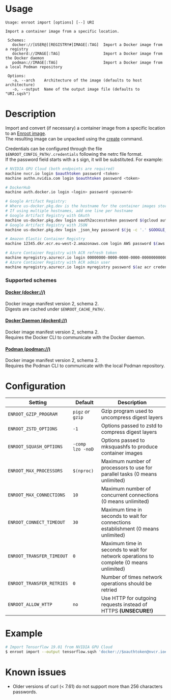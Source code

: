 # Usage

```
Usage: enroot import [options] [--] URI

Import a container image from a specific location.

 Schemes:
   docker://[USER@][REGISTRY#]IMAGE[:TAG]  Import a Docker image from a registry
   dockerd://IMAGE[:TAG]                   Import a Docker image from the Docker daemon
   podman://IMAGE[:TAG]                    Import a Docker image from a local Podman repository

 Options:
   -a, --arch    Architecture of the image (defaults to host architecture)
   -o, --output  Name of the output image file (defaults to "URI.sqsh")
```

# Description

Import and convert (if necessary) a container image from a specific location to an [Enroot image](../image-format.md).  
The resulting image can be unpacked using the [create](create.md) command.

Credentials can be configured through the file `$ENROOT_CONFIG_PATH/.credentials` following the netrc file format.  
If the password field starts with a `$` sign, it will be substituted. For example:
```sh
# NVIDIA GPU Cloud (both endpoints are required)
machine nvcr.io login $oauthtoken password <token>
machine authn.nvidia.com login $oauthtoken password <token>

# DockerHub
machine auth.docker.io login <login> password <password>

# Google Artifact Registry:
# Where us-docker.pkg.dev is the hostname for the container images stored in Artifact Registry. This should be replaced with the hostname you are using (i.e. us-west1-docker.pkg.dev).
# If using multiple hostnames, add one line per hostname
# Google Artifact Registry with OAuth
machine us-docker.pkg.dev login oauth2accesstoken password $(gcloud auth print-access-token)
# Google Artifact Registry with JSON
machine us-docker.pkg.dev login _json_key password $(jq -c '.' $GOOGLE_APPLICATION_CREDENTIALS | sed 's/ /\\u0020/g')

# Amazon Elastic Container Registry
machine 12345.dkr.ecr.eu-west-2.amazonaws.com login AWS password $(aws ecr get-login-password --region eu-west-2)

# Azure Container Registry with ACR refresh token
machine myregistry.azurecr.io login 00000000-0000-0000-0000-000000000000 password $(az acr login --name myregistry --expose-token --query accessToken  | tr -d '"')
# Azure Container Registry with ACR admin user
machine myregistry.azurecr.io login myregistry password $(az acr credential show --name myregistry --subscription mysub --query passwords[0].value | tr -d '"')
```

### Supported schemes
#### [Docker (docker://)](https://www.docker.com/)

Docker image manifest version 2, schema 2.  
Digests are cached under `$ENROOT_CACHE_PATH/`.

#### [Docker Daemon (dockerd://)](https://www.docker.com/)

Docker image manifest version 2, schema 2.  
Requires the Docker CLI to communicate with the Docker daemon.

#### [Podman (podman://)](https://www.podman.io/)

Docker image manifest version 2, schema 2.  
Requires the Podman CLI to communicate with the local Podman repository.

# Configuration

| Setting | Default | Description |
| ------ | ------ | ------ |
| `ENROOT_GZIP_PROGRAM` | `pigz` _or_ `gzip` | Gzip program used to uncompress digest layers |
| `ENROOT_ZSTD_OPTIONS` | `-1` | Options passed to zstd to compress digest layers |
| `ENROOT_SQUASH_OPTIONS` | `-comp lzo -noD` | Options passed to mksquashfs to produce container images |
| `ENROOT_MAX_PROCESSORS` | `$(nproc)` | Maximum number of processors to use for parallel tasks (0 means unlimited) |
| `ENROOT_MAX_CONNECTIONS` | `10` | Maximum number of concurrent connections (0 means unlimited) |
| `ENROOT_CONNECT_TIMEOUT` | `30` | Maximum time in seconds to wait for connections establishment (0 means unlimited) |
| `ENROOT_TRANSFER_TIMEOUT` | `0` | Maximum time in seconds to wait for network operations to complete (0 means unlimited) |
| `ENROOT_TRANSFER_RETRIES` | `0` | Number of times network operations should be retried |
| `ENROOT_ALLOW_HTTP` | `no` | Use HTTP for outgoing requests instead of HTTPS **(UNSECURE!)** |

# Example

```sh
# Import Tensorflow 19.01 from NVIDIA GPU Cloud
$ enroot import --output tensorflow.sqsh 'docker://$oauthtoken@nvcr.io#nvidia/tensorflow:19.01-py3'
```

# Known issues

* Older versions of curl (< 7.61) do not support more than 256 characters passwords.
